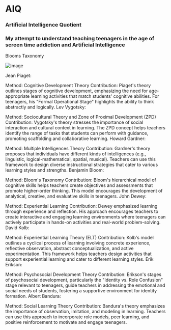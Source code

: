 # AIQ

### Artificial Intelligence Quotient

### My attempt to understand teaching teenagers in the age of screen time addiction and Artificial Intelligence



Blooms Taxonomy

![image](https://github.com/hpssjellis/aiq/assets/5605614/89104a88-5b64-4f3b-ac4e-ed27498f7861)




Jean Piaget:

Method: Cognitive Development Theory
Contribution: Piaget's theory outlines stages of cognitive development, emphasizing the need for age-appropriate learning activities that match students' cognitive abilities. For teenagers, his "Formal Operational Stage" highlights the ability to think abstractly and logically.
Lev Vygotsky:

Method: Sociocultural Theory and Zone of Proximal Development (ZPD)
Contribution: Vygotsky's theory stresses the importance of social interaction and cultural context in learning. The ZPD concept helps teachers identify the range of tasks that students can perform with guidance, promoting scaffolding and collaborative learning.
Howard Gardner:

Method: Multiple Intelligences Theory
Contribution: Gardner's theory proposes that individuals have different kinds of intelligences (e.g., linguistic, logical-mathematical, spatial, musical). Teachers can use this framework to design diverse instructional strategies that cater to various learning styles and strengths.
Benjamin Bloom:

Method: Bloom's Taxonomy
Contribution: Bloom's hierarchical model of cognitive skills helps teachers create objectives and assessments that promote higher-order thinking. This model encourages the development of analytical, creative, and evaluative skills in teenagers.
John Dewey:

Method: Experiential Learning
Contribution: Dewey emphasized learning through experience and reflection. His approach encourages teachers to create interactive and engaging learning environments where teenagers can actively participate in hands-on activities and real-world problem-solving.
David Kolb:

Method: Experiential Learning Theory (ELT)
Contribution: Kolb's model outlines a cyclical process of learning involving concrete experience, reflective observation, abstract conceptualization, and active experimentation. This framework helps teachers design activities that support experiential learning and cater to different learning styles.
Erik Erikson:

Method: Psychosocial Development Theory
Contribution: Erikson's stages of psychosocial development, particularly the "Identity vs. Role Confusion" stage relevant to teenagers, guide teachers in addressing the emotional and social needs of students, fostering a supportive environment for identity formation.
Albert Bandura:

Method: Social Learning Theory
Contribution: Bandura's theory emphasizes the importance of observation, imitation, and modeling in learning. Teachers can use this approach to incorporate role models, peer learning, and positive reinforcement to motivate and engage teenagers.
